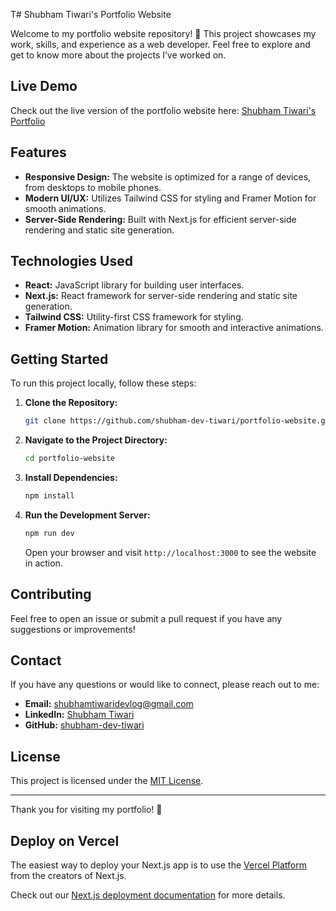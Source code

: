 T# Shubham Tiwari's Portfolio Website

Welcome to my portfolio website repository! 🌟 This project showcases my work, skills, and experience as a web developer. Feel free to explore and get to know more about the projects I’ve worked on.

## Live Demo

Check out the live version of the portfolio website here: [Shubham Tiwari's Portfolio](https://portfolio-shubham-tiwaris-projects-f7999503.vercel.app/)

## Features

- **Responsive Design:** The website is optimized for a range of devices, from desktops to mobile phones.
- **Modern UI/UX:** Utilizes Tailwind CSS for styling and Framer Motion for smooth animations.
- **Server-Side Rendering:** Built with Next.js for efficient server-side rendering and static site generation.

## Technologies Used

- **React:** JavaScript library for building user interfaces.
- **Next.js:** React framework for server-side rendering and static site generation.
- **Tailwind CSS:** Utility-first CSS framework for styling.
- **Framer Motion:** Animation library for smooth and interactive animations.

## Getting Started

To run this project locally, follow these steps:

1. **Clone the Repository:**

    ```bash
    git clone https://github.com/shubham-dev-tiwari/portfolio-website.git
    ```

2. **Navigate to the Project Directory:**

    ```bash
    cd portfolio-website
    ```

3. **Install Dependencies:**

    ```bash
    npm install
    ```

4. **Run the Development Server:**

    ```bash
    npm run dev
    ```

    Open your browser and visit `http://localhost:3000` to see the website in action.

## Contributing

Feel free to open an issue or submit a pull request if you have any suggestions or improvements!

## Contact

If you have any questions or would like to connect, please reach out to me:

- **Email:** shubhamtiwaridevlog@gmail.com
- **LinkedIn:** [Shubham Tiwari](https://linkedin.com/in/shubham-dev-tiwari/)
- **GitHub:** [shubham-dev-tiwari](https://github.com/shubham-dev-tiwari)

## License

This project is licensed under the [MIT License](LICENSE).

---

Thank you for visiting my portfolio! 🚀



## Deploy on Vercel

The easiest way to deploy your Next.js app is to use the [Vercel Platform](https://vercel.com/new?utm_medium=default-template&filter=next.js&utm_source=create-next-app&utm_campaign=create-next-app-readme) from the creators of Next.js.

Check out our [Next.js deployment documentation](https://nextjs.org/docs/deployment) for more details.
